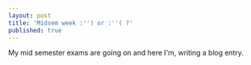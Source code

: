 ```yaml
---
layout: post
title: 'Midsem week :'') or :''( ?'
published: true
---
```


My mid semester exams are going on and here I'm, writing a blog entry.
